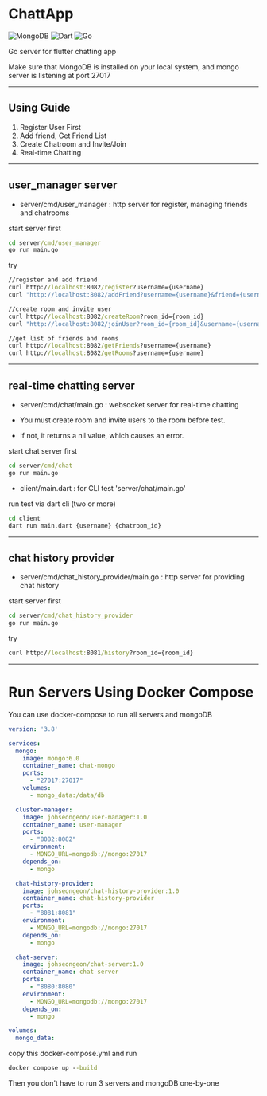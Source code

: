 # ChattApp

![MongoDB](https://img.shields.io/badge/MongoDB-%234ea94b.svg?style=for-the-badge&logo=mongodb&logoColor=white)
![Dart](https://img.shields.io/badge/dart-%230175C2.svg?style=for-the-badge&logo=dart&logoColor=white)
![Go](https://img.shields.io/badge/go-%2300ADD8.svg?style=for-the-badge&logo=go&logoColor=white)

Go server for flutter chatting app

Make sure that MongoDB is installed on your local system, and mongo server is listening at port 27017

---

## Using Guide

1. Register User First
2. Add friend, Get Friend List
3. Create Chatroom and Invite/Join
4. Real-time Chatting

---
## user_manager server
- server/cmd/user_manager : http server for register, managing friends and chatrooms

start server first

```cmd
cd server/cmd/user_manager
go run main.go
```

try

```cmd
//register and add friend
curl http://localhost:8082/register?username={username}
curl "http://localhost:8082/addFriend?username={username}&friend={username}"

//create room and invite user
curl http://localhost:8082/createRoom?room_id={room_id}
curl "http://localhost:8082/joinUser?room_id={room_id}&username={username}"

//get list of friends and rooms
curl http://localhost:8082/getFriends?username={username}
curl http://localhost:8082/getRooms?username={username}
```

---

## real-time chatting server
- server/cmd/chat/main.go : websocket server for real-time chatting

- You must create room and invite users to the room before test.
- If not, it returns a nil value, which causes an error.

start chat server first
``` cmd
cd server/cmd/chat
go run main.go
```

- client/main.dart : for CLI test 'server/chat/main.go'

run test via dart cli (two or more)
``` cmd
cd client
dart run main.dart {username} {chatroom_id}
```

---
## chat history provider

- server/cmd/chat_history_provider/main.go : http server for providing chat history

start server first
```cmd
cd server/cmd/chat_history_provider
go run main.go
```

try
```cmd
curl http://localhost:8081/history?room_id={room_id}
```

---

# Run Servers Using Docker Compose

You can use docker-compose to run all servers and mongoDB

``` docker-compose.yml
version: '3.8'

services:
  mongo:
    image: mongo:6.0
    container_name: chat-mongo
    ports:
      - "27017:27017"
    volumes:
      - mongo_data:/data/db

  cluster-manager:
    image: johseongeon/user-manager:1.0
    container_name: user-manager
    ports:
      - "8082:8082"
    environment:
      - MONGO_URL=mongodb://mongo:27017
    depends_on:
      - mongo

  chat-history-provider:
    image: johseongeon/chat-history-provider:1.0
    container_name: chat-history-provider
    ports:
      - "8081:8081"
    environment:
      - MONGO_URL=mongodb://mongo:27017
    depends_on:
      - mongo

  chat-server:
    image: johseongeon/chat-server:1.0
    container_name: chat-server
    ports:
      - "8080:8080"
    environment:
      - MONGO_URL=mongodb://mongo:27017
    depends_on:
      - mongo

volumes:
  mongo_data:
```

copy this docker-compose.yml and run

```cmd
docker compose up --build
```

Then you don't have to run 3 servers and mongoDB one-by-one
